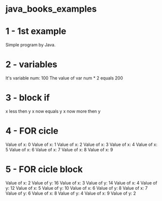# java_books_examples

# 1 - 1st example
Simple program by Java.

# 2 - variables
It's variable num: 100
The value of var num * 2 equals 200

# 3 - block if
x less then y
x now equals y
x now more then y

# 4 - FOR cicle
Value of x: 0
Value of x: 1
Value of x: 2
Value of x: 3
Value of x: 4
Value of x: 5
Value of x: 6
Value of x: 7
Value of x: 8
Value of x: 9

# 5 - FOR cicle block
Value of x: 2
Value of y: 16
Value of x: 3
Value of y: 14
Value of x: 4
Value of y: 12
Value of x: 5
Value of y: 10
Value of x: 6
Value of y: 8
Value of x: 7
Value of y: 6
Value of x: 8
Value of y: 4
Value of x: 9
Value of y: 2
